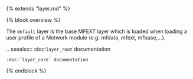 {% extends "layer.md" %}

{% block overview %}

The `default` layer is the base MFEXT layer which is loaded when loading a user profile of a Metwork module (e.g. mfdata, mfext, mfbase,...).

.. seealso::
    :doc:`layer_root` documentation
    
    :doc:`layer_core` documentation
    
{% endblock %}
